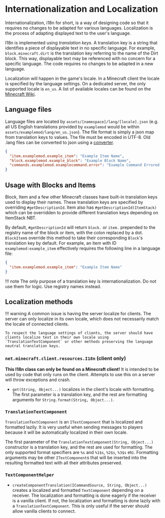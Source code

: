 Internationalization and Localization
=====================================

Internationalization, i18n for short, is a way of designing code so that it requires no changes to be adapted for various languages. Localization is the process of adapting displayed text to the user's language.

I18n is implemented using _translation keys_. A translation key is a string that identifies a piece of displayable text in no specific language. For example, `block.minecraft.dirt` is the translation key referring to the name of the Dirt block. This way, displayable text may be referenced with no concern for a specific language. The code requires no changes to be adapted in a new language.

Localization will happen in the game's locale. In a Minecraft client the locale is specified by the language settings. On a dedicated server, the only supported locale is `en_us`. A list of available locales can be found on the [Minecraft Wiki][langs].

Language files
--------------

Language files are located by `assets/[namespace]/lang/[locale].json` (e.g. all US English translations provided by `examplemod` would be within `assets/examplemod/lang/en_us.json`). The file format is simply a json map from translation keys to values. The file must be encoded in UTF-8. Old .lang files can be converted to json using a [converter][converter].

```json
{
  "item.examplemod.example_item": "Example Item Name",
  "block.examplemod.example_block": "Example Block Name",
  "commands.examplemod.examplecommand.error": "Example Command Errored!"
}
```

Usage with Blocks and Items
---------------------------

Block, Item and a few other Minecraft classes have built-in translation keys used to display their names. These translation keys are specified by overriding `#getDescriptionId`. Item also has `#getDescriptionId(ItemStack)` which can be overridden to provide different translation keys depending on ItemStack NBT.

By default, `#getDescriptionId` will return `block.` or `item.` prepended to the registry name of the block or item, with the colon replaced by a dot. `BlockItem`s override this method to take their corresponding `Block`'s translation key by default. For example, an item with ID `examplemod:example_item` effectively requires the following line in a language file:

```json
{
  "item.examplemod.example_item": "Example Item Name"
}
```

!!! note
    The only purpose of a translation key is internationalization. Do not use them for logic. Use registry names instead.


Localization methods
--------------------

!!! warning
    A common issue is having the server localize for clients. The server can only localize in its own locale, which does not necessarily match the locale of connected clients.
    
    To respect the language settings of clients, the server should have clients localize text in their own locale using `TranslationTextComponent` or other methods preserving the language neutral translation keys.

### `net.minecraft.client.resources.I18n` (client only)

**This I18n class can only be found on a Minecraft client!** It is intended to be used by code that only runs on the client. Attempts to use this on a server will throw exceptions and crash.

- `get(String, Object...)` localizes in the client's locale with formatting. The first parameter is a translation key, and the rest are formatting arguments for `String.format(String, Object...)`.

### `TranslationTextComponent`

`TranslationTextComponent` is an `ITextComponent` that is localized and formatted lazily. It is very useful when sending messages to players because it will be automatically localized in their own locale.

The first parameter of the `TranslationTextComponent(String, Object...)` constructor is a translation key, and the rest are used for formatting. The only supported format specifiers are `%s` and `%1$s`, `%2$s`, `%3$s` etc. Formatting arguments may be other `ITextComponent`s that will be inserted into the resulting formatted text with all their attributes preserved.

### `TextComponentHelper`

- `createComponentTranslation(ICommandSource, String, Object...)` creates a localized and formatted `TextComponent` depending on a receiver. The localization and formatting is done eagerly if the receiver is a vanilla client. If not, the localization and formatting is done lazily with a `TranslationTextComponent`. This is only useful if the server should allow vanilla clients to connect.

[langs]: https://minecraft.gamepedia.com/Language#Available_languages
[converter]: https://tterrag.com/lang2json/
